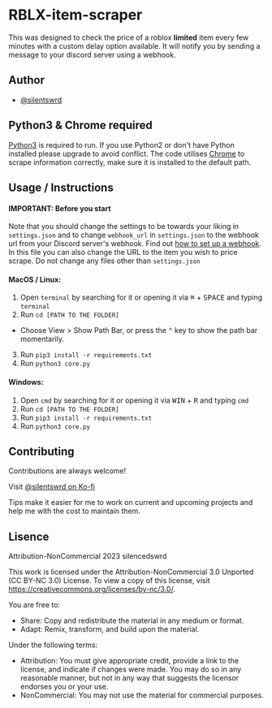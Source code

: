 
# RBLX-item-scraper

This was designed to check the price of a roblox **limited** item every few minutes with a custom delay option available. It will notify you by sending a message to your discord server using a webhook.



## Author

- [@silentswrd](https://github.com/silentswrd)


## Python3 & Chrome required

[Python3](https://www.python.org/downloads/) is required to run. If you use Python2 or don't have Python installed please upgrade to avoid conflict. The code utilises [Chrome](https://www.google.com/chrome/) to scrape information correctly, make sure it is installed to the default path.
    
## Usage / Instructions

#### IMPORTANT: Before you start

Note that you should change the settings to be towards your liking in `settings.json` and to change `webhook_url` in `settings.json` to the webhook url from your Discord server's webhook. Find out [how to set up a webhook](https://support.discord.com/hc/en-us/articles/228383668-Intro-to-Webhooks). In this file you can also change the URL to the item you wish to price scrape. Do not change any files other than `settings.json`

#### MacOS / Linux:
1. Open `terminal` by searching for it or opening it via <kbd>⌘</kbd> + <kbd>SPACE</kbd> and typing `terminal`
2. Run `cd [PATH TO THE FOLDER]`
* Choose View > Show Path Bar, or press the <kbd>⌃</kbd> key to show the path bar momentarily.
3. Run `pip3 install -r requirements.txt`
4. Run `python3 core.py`

#### Windows:
1. Open `cmd` by searching for it or opening it via <kbd>WIN</kbd> + <kbd>R</kbd> and typing `cmd`
2. Run `cd [PATH TO THE FOLDER]`
3. Run `pip3 install -r requirements.txt`
4. Run `python3 core.py`
## Contributing

Contributions are always welcome!

Visit [@silentswrd on Ko-fi](https://ko-fi.com/silentswrd)

Tips make it easier for me to work on current and upcoming projects and help me with the cost to maintain them.
## Lisence

Attribution-NonCommercial 2023 silencedswrd

This work is licensed under the Attribution-NonCommercial 3.0 Unported (CC BY-NC 3.0) License. To view a copy of this license, visit https://creativecommons.org/licenses/by-nc/3.0/.

You are free to:

- Share: Copy and redistribute the material in any medium or format.
- Adapt: Remix, transform, and build upon the material.

Under the following terms:

- Attribution: You must give appropriate credit, provide a link to the license, and indicate if changes were made. You may do so in any reasonable manner, but not in any way that suggests the licensor endorses you or your use.
- NonCommercial: You may not use the material for commercial purposes.